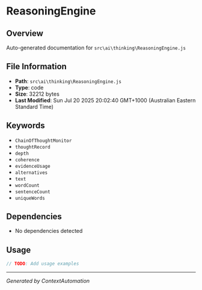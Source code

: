 # ReasoningEngine

## Overview
Auto-generated documentation for `src\ai\thinking\ReasoningEngine.js`

## File Information
- **Path**: `src\ai\thinking\ReasoningEngine.js`
- **Type**: code
- **Size**: 32212 bytes
- **Last Modified**: Sun Jul 20 2025 20:02:40 GMT+1000 (Australian Eastern Standard Time)

## Keywords
- `ChainOfThoughtMonitor`
- `thoughtRecord`
- `depth`
- `coherence`
- `evidenceUsage`
- `alternatives`
- `text`
- `wordCount`
- `sentenceCount`
- `uniqueWords`

## Dependencies
- No dependencies detected

## Usage
```javascript
// TODO: Add usage examples
```

---
*Generated by ContextAutomation*
